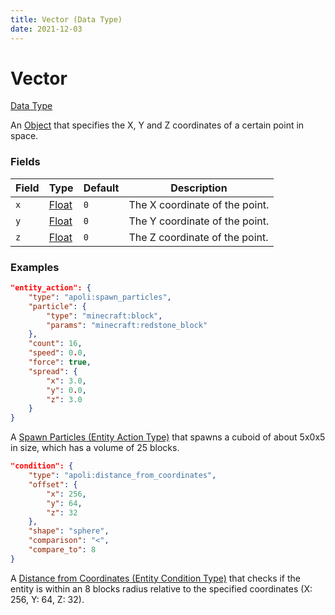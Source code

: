 ```yaml
---
title: Vector (Data Type)
date: 2021-12-03
---
```


# Vector

[Data Type](../data_types.md)

An [Object](object.md) that specifies the X, Y and Z coordinates of a certain point in space.


### Fields

Field | Type | Default | Description
------|------|---------|------------
`x` | [Float](float.md) | `0` | The X coordinate of the point.
`y` | [Float](float.md) | `0` | The Y coordinate of the point.
`z` | [Float](float.md) | `0` | The Z coordinate of the point.


### Examples

```json
"entity_action": {
    "type": "apoli:spawn_particles",
    "particle": {
        "type": "minecraft:block",
        "params": "minecraft:redstone_block"
    },
    "count": 16,
    "speed": 0.0,
    "force": true,
    "spread": {
        "x": 3.0,
        "y": 0.0,
        "z": 3.0
    }
}
```

A [Spawn Particles (Entity Action Type)](../entity_action_types/spawn_particles.md) that spawns a cuboid of about 5x0x5 in size, which has a volume of 25 blocks.
<br>

```json
"condition": {
    "type": "apoli:distance_from_coordinates",
    "offset": {
        "x": 256,
        "y": 64,
        "z": 32
    },
    "shape": "sphere",
    "comparison": "<",
    "compare_to": 8
}
```

A [Distance from Coordinates (Entity Condition Type)](../entity_condition_types/distance_from_coordinates.md) that checks if the entity is within an 8 blocks radius relative to the specified coordinates (X: 256, Y: 64, Z: 32).
